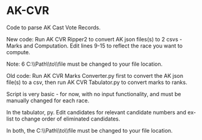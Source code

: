 # AK-CVR
Code to parse AK Cast Vote Records.

New code:
Run AK CVR Ripper2 to convert AK json files(s) to 2 csvs - Marks and Computation. Edit lines 9-15 to reflect the race you want to compute.

Note: 6 C:\\\Path\\\to\\\file must be changed to your file location.

Old code:
Run AK CVR Marks Converter.py first to convert the AK json file(s) to a csv, then run AK CVR Tabulator.py to convert marks to ranks.

Script is very basic - for now, with no input functionality, and must be manually changed for each race.

In the tabulator, py. Edit candidates for relevant candidate numbers and ex-list to change order of eliminated candidates. 

In both, the C:\\\Path\\\to\\\file must be changed to your file location.
